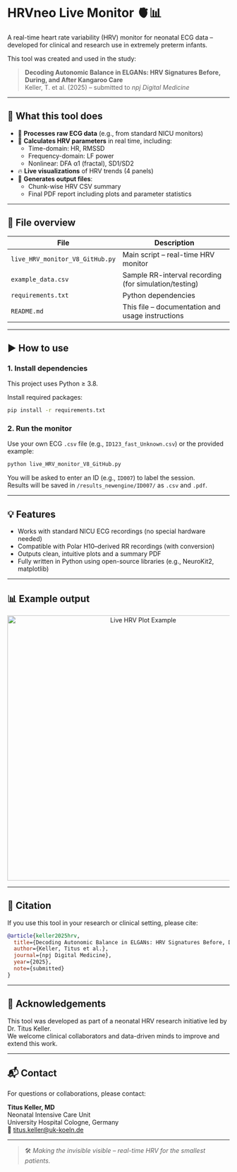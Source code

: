 # HRVneo Live Monitor 🫀📊

A real-time heart rate variability (HRV) monitor for neonatal ECG data – developed for clinical and research use in extremely preterm infants.

This tool was created and used in the study:

> **Decoding Autonomic Balance in ELGANs: HRV Signatures Before, During, and After Kangaroo Care**  
> Keller, T. et al. (2025) – submitted to *npj Digital Medicine*

---

## 🌟 What this tool does

- 📡 **Processes raw ECG data** (e.g., from standard NICU monitors)
- 🧠 **Calculates HRV parameters** in real time, including:
  - Time-domain: HR, RMSSD  
  - Frequency-domain: LF power  
  - Nonlinear: DFA α1 (fractal), SD1/SD2
- 🔥 **Live visualizations** of HRV trends (4 panels)
- 📁 **Generates output files**:
  - Chunk-wise HRV CSV summary  
  - Final PDF report including plots and parameter statistics

---

## 📂 File overview

| File | Description |
|------|-------------|
| `live_HRV_monitor_V8_GitHub.py` | Main script – real-time HRV monitor |
| `example_data.csv` | Sample RR-interval recording (for simulation/testing) |
| `requirements.txt` | Python dependencies |
| `README.md` | This file – documentation and usage instructions |

---

## ▶️ How to use

### 1. **Install dependencies**
This project uses Python ≥ 3.8.

Install required packages:
```bash
pip install -r requirements.txt
```

### 2. **Run the monitor**
Use your own ECG `.csv` file (e.g., `ID123_fast_Unknown.csv`) or the provided example:
```bash
python live_HRV_monitor_V8_GitHub.py
```

You will be asked to enter an ID (e.g., `ID007`) to label the session.  
Results will be saved in `/results_newengine/ID007/` as `.csv` and `.pdf`.

---

## 💡 Features

- Works with standard NICU ECG recordings (no special hardware needed)
- Compatible with Polar H10–derived RR recordings (with conversion)
- Outputs clean, intuitive plots and a summary PDF
- Fully written in Python using open-source libraries (e.g., NeuroKit2, matplotlib)

---

## 📊 Example output

<p align="center">
  <img src="https://github.com/yourusername/HRVneo-LiveMonitor/blob/main/example_output.png" width="600" alt="Live HRV Plot Example"/>
</p>

---

## 📄 Citation

If you use this tool in your research or clinical setting, please cite:
```bibtex
@article{keller2025hrv,
  title={Decoding Autonomic Balance in ELGANs: HRV Signatures Before, During, and After Kangaroo Care},
  author={Keller, Titus et al.},
  journal={npj Digital Medicine},
  year={2025},
  note={submitted}
}
```

---

## 🙌 Acknowledgements

This tool was developed as part of a neonatal HRV research initiative led by Dr. Titus Keller.  
We welcome clinical collaborators and data-driven minds to improve and extend this work.

---

## 📬 Contact

For questions or collaborations, please contact:

**Titus Keller, MD**  
Neonatal Intensive Care Unit  
University Hospital Cologne, Germany  
📧 titus.keller@uk-koeln.de

---

> 🛠️ _Making the invisible visible – real-time HRV for the smallest patients._
